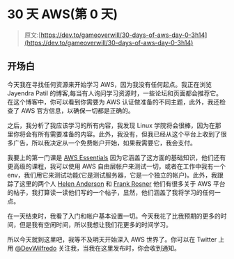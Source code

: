 # 30 天 AWS(第 0 天)

> 原文:[https://dev.to/gameoverwill/30-days-of-aws-day-0-3h14](https://dev.to/gameoverwill/30-days-of-aws-day-0-3h14)

## [](#prologue)开场白

今天我在寻找任何资源来开始学习 AWS，因为我没有任何起点。我正在浏览 Jayendra Patil 的博客,每当有人询问学习资源时，一些论坛和页面都会推荐它。在这个博客中，你可以看到你需要为 AWS 认证做准备的不同主题，此外，我还检查了 AWS 官方信息，以确保一切都是正确的。

之后，我分析了我应该学习的所有内容，我发现 Linux 学院将会很棒，因为在那里你将会有所有需要准备的内容。此外，我没有，但我已经从这个平台上收到了很多广告，所以我决定从一个免费帐户开始，如果我需要它，我会支付。

我要上的第一门课是 [AWS Essentials](https://linuxacademy.com/cp/modules/view/id/241) 因为它涵盖了这方面的基础知识，他们还有更高级的课程，我可以使用 AWS 自由层帐户来测试一切，或者在工作中我有一个 env，我们用它来测试功能(它是测试服务器，它是一个独立的帐户)。此外，我跟踪了这里的两个人 [Helen Anderson](https://dev.to/helenanders26%20and%20https://dev.to/frosnerd) 和 [Frank Rosner](https://dev.to/frosnerd) 他们有很多关于 AWS 平台的帖子，我打算读一读他们写的一个帖子，显然，他们涵盖了我将学习的任何一点。

在一天结束时，我看了入门和帐户基本设置一切。今天我花了比我预期的更多的时间，但是我有空闲时间，所以我想让我们花更多的时间学习。

所以今天就到这里吧，我等不及明天开始深入 AWS 世界了。你可以在 Twitter 上用 [@DevWilfredo](https://twitter.com/DevWilfredo) 关注我，当我在这里发布时，你会收到通知。